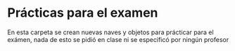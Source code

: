 # Prácticas para el examen

En esta carpeta se crean nuevas naves y objetos para prácticar para el exámen, nada de esto se pidió en clase ni se especificó por ningún profesor

